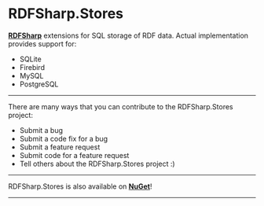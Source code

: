 # RDFSharp.Stores
<b><a href="https://github.com/mdesalvo/RDFSharp">RDFSharp</a></b> extensions for SQL storage of RDF data. Actual implementation provides support for: 
<ul>
    <li>SQLite</li>
    <li>Firebird</li>
    <li>MySQL</li>
    <li>PostgreSQL</li>
</ul>
<hr>
There are many ways that you can contribute to the RDFSharp.Stores project: 

<ul>
    <li>Submit a bug</li> 
    <li>Submit a code fix for a bug</li>  
    <li>Submit a feature request</li>
    <li>Submit code for a feature request</li>
    <li>Tell others about the RDFSharp.Stores project :)</li>
</ul>
<hr>
RDFSharp.Stores is also available on <b><a href="http://www.nuget.org/packages?q=rdfsharp">NuGet</a></b>!
<hr>
